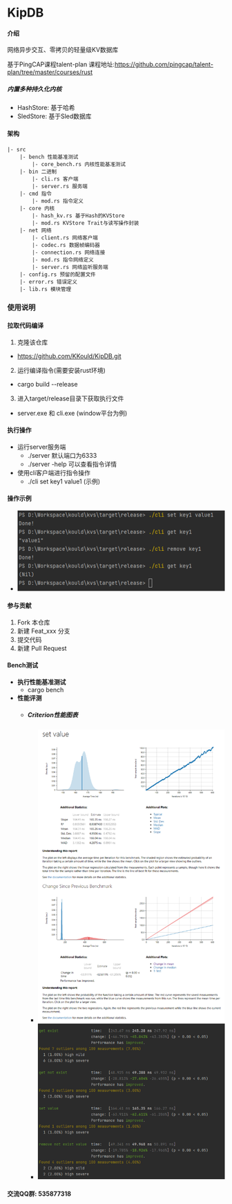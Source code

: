 # KipDB

#### 介绍
网络异步交互、零拷贝的轻量级KV数据库

基于PingCAP课程talent-plan
课程地址:https://github.com/pingcap/talent-plan/tree/master/courses/rust

##### 内置多种持久化内核
- HashStore: 基于哈希
- SledStore: 基于Sled数据库

#### 架构
```
|- src
    |- bench 性能基准测试
        |- core_bench.rs 内核性能基准测试
    |- bin 二进制
        |- cli.rs 客户端
        |- server.rs 服务端
    |- cmd 指令
        |- mod.rs 指令定义
    |- core 内核
        |- hash_kv.rs 基于Hash的KVStore
        |- mod.rs KVStore Trait与读写操作封装
    |- net 网络
        |- client.rs 网络客户端
        |- codec.rs 数据帧编码器
        |- connection.rs 网络连接
        |- mod.rs 指令网络定义
        |- server.rs 网络监听服务端
    |- config.rs 预留的配置文件
    |- error.rs 错误定义
    |- lib.rs 模块管理
```

### 使用说明
#### 拉取代码编译
1. 克隆该仓库
  - https://github.com/KKould/KipDB.git
2. 运行编译指令(需要安装rust环境)
  - cargo build --release
3. 进入target/release目录下获取执行文件
  - server.exe 和 cli.exe (window平台为例)
#### 执行操作
  - 运行server服务端
    - ./server 默认端口为6333
    - ./server -help 可以查看指令详情
  - 使用cli客户端进行指令操作
    - ./cli set key1 value1 (示例)
#### 操作示例
  - ![](./static/img/test1.png)



#### 参与贡献

1.  Fork 本仓库
2.  新建 Feat_xxx 分支
3.  提交代码
4.  新建 Pull Request


#### Bench测试

- **执行性能基准测试**
  - cargo bench
- **性能评测**
  - ##### Criterion性能图表
    - ![](./static/img/bench_set1.png)
    - ![](./static/img/bench1.png)


#### 交流QQ群: 535877318
